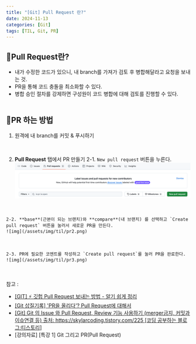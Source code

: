 ```yaml
---
title: "[Git] Pull Request 란?"
date: 2024-11-13
categories: [Git]
tags: [TIL, Git, PR]
---
```


## 📍Pull Request란?
- 내가 수정한 코드가 있으니, 내 branch를 가져가 검토 후 병합해달라고 요청을 보내는 것.
- PR을 통해 코드 충돌을 최소화할 수 있다.
- 병합 승인 절차를 강제하면 구성원이 코드 병합에 대해 검토를 진행할 수 있다.
<br /><br />

## 📍PR 하는 방법
1. 원격에 내 branch를 커밋 & 푸시하기
<br />

2. **Pull Request** 탭에서 PR 만들기
    2-1. `New pull request` 버튼을 누른다.
    ![img](/assets/img/til/pr1.png)
<br />

    2-2. **base**(근본이 되는 브랜치)와 **compare**(내 브랜치) 를 선택하고 `Create pull request` 버튼을 눌러서 새로운 PR을 만든다.
    ![img](/assets/img/til/pr2.png)
<br />

    2-3. PR에 필요한 코멘트를 작성하고 `Create pull request`를 눌러 PR을 완료한다.
    ![img](/assets/img/til/pr3.png)

<br /><br />
참고 : 
- [[GIT] ⚡️ 깃헙 Pull Request 보내는 방법 - 알기 쉽게 정리](https://inpa.tistory.com/entry/GIT-%E2%9A%A1%EF%B8%8F-%EA%B9%83%ED%97%99-PRPull-Request-%EB%B3%B4%EB%82%B4%EB%8A%94-%EB%B0%A9%EB%B2%95-folk-issue)
- [[Git 삽질기록] 'PR을 올리다'? Pull Request에 대해서](https://holika.tistory.com/entry/Git-%EC%82%BD%EC%A7%88%EA%B8%B0%EB%A1%9D-PR%EC%9D%84-%EC%98%AC%EB%A6%AC%EB%8B%A4-Pull-Request%EC%97%90-%EB%8C%80%ED%95%B4%EC%84%9C)
- [[Git] Git 의 Issue 와 Pull Request, Review 기능 사용하기 (merger금지, 커밋과 이슈연결 등)
출처: https://skylarcoding.tistory.com/225 [코딩 공부하는 블로그:티스토리]](https://skylarcoding.tistory.com/225)
- [강의자료] [특강 1] Git 그리고 PR(Pull Request)